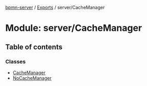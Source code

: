 [bpmn-server](../README.md) / [Exports](../modules.md) / server/CacheManager

# Module: server/CacheManager

## Table of contents

### Classes

- [CacheManager](../classes/server_CacheManager.CacheManager.md)
- [NoCacheManager](../classes/server_CacheManager.NoCacheManager.md)

